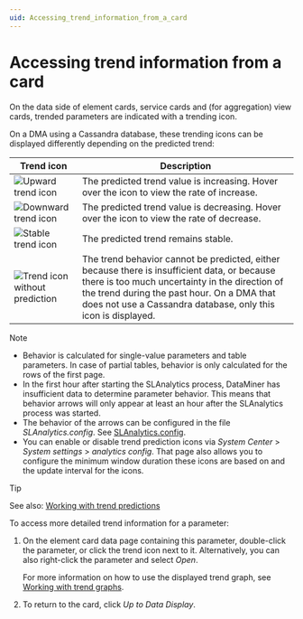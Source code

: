 ```yaml
---
uid: Accessing_trend_information_from_a_card
---
```


# Accessing trend information from a card

On the data side of element cards, service cards and (for aggregation) view cards, trended parameters are indicated with a trending icon.

On a DMA using a Cassandra database, these trending icons can be displayed differently depending on the predicted trend:

| Trend icon  | Description |
|-------------|-------------|
| ![Upward trend icon](~/user-guide/images/Trend_icon_increase.png) | The predicted trend value is increasing. Hover over the icon to view the rate of increase. |
| ![Downward trend icon](~/user-guide/images/trend_icon_decrease.png) | The predicted trend value is decreasing. Hover over the icon to view the rate of decrease. |
| ![Stable trend icon](~/user-guide/images/trend_icon_stable.png)   | The predicted trend remains stable. |
| ![Trend icon without prediction](~/user-guide/images/trend_icon_unknown.png) | The trend behavior cannot be predicted, either because there is insufficient data, or because there is too much uncertainty in the direction of the trend during the past hour. On a DMA that does not use a Cassandra database, only this icon is displayed. |

> [!NOTE]
> - Behavior is calculated for single-value parameters and table parameters. In case of partial tables, behavior is only calculated for the rows of the first page.
> - In the first hour after starting the SLAnalytics process, DataMiner has insufficient data to determine parameter behavior. This means that behavior arrows will only appear at least an hour after the SLAnalytics process was started.
> - The behavior of the arrows can be configured in the file *SLAnalytics.config*. See [SLAnalytics.config](xref:SLAnalytics_config#slanalyticsconfig).
> - You can enable or disable trend prediction icons via *System Center* > *System settings* > *analytics config*. That page also allows you to configure the minimum window duration these icons are based on and the update interval for the icons.

> [!TIP]
> See also: [Working with trend predictions](xref:Working_with_trend_predictions)

To access more detailed trend information for a parameter:

1. On the element card data page containing this parameter, double-click the parameter, or click the trend icon next to it. Alternatively, you can also right-click the parameter and select *Open*.

   For more information on how to use the displayed trend graph, see [Working with trend graphs](xref:Manipulating_trend_graphs).

1. To return to the card, click *Up to Data Display*.
